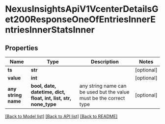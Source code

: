# NexusInsightsApiV1VcenterDetailsGet200ResponseOneOfEntriesInnerEntriesInnerStatsInner


## Properties
Name | Type | Description | Notes
------------ | ------------- | ------------- | -------------
**ts** | **str** |  | [optional] 
**value** | **int** |  | [optional] 
**any string name** | **bool, date, datetime, dict, float, int, list, str, none_type** | any string name can be used but the value must be the correct type | [optional]

[[Back to Model list]](../README.md#documentation-for-models) [[Back to API list]](../README.md#documentation-for-api-endpoints) [[Back to README]](../README.md)


